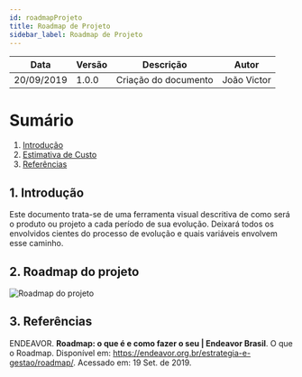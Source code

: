 ```yaml
---
id: roadmapProjeto
title: Roadmap de Projeto
sidebar_label: Roadmap de Projeto
---
```


|Data|Versão|Descrição|Autor|
|----|------|---------|-----|
|20/09/2019|1.0.0|Criação do documento|João Victor|
# Sumário
1. [Introdução]()
2. [Estimativa de Custo ]()
3. [Referências]()

## 1. Introdução	

Este documento trata-se de uma ferramenta visual descritiva de como será o produto ou projeto a cada período de sua evolução. Deixará todos os envolvidos cientes do processo de evolução e quais variáveis envolvem esse caminho.


 ## 2. Roadmap do projeto
 ![Roadmap do projeto](https://i.imgur.com/bgqP05I.png)


## 3. Referências

ENDEAVOR. **Roadmap: o que é e como fazer o seu | Endeavor Brasil**. O que o Roadmap. Disponível em: <https://endeavor.org.br/estrategia-e-gestao/roadmap/>. Acessado em: 19 Set. de 2019.
